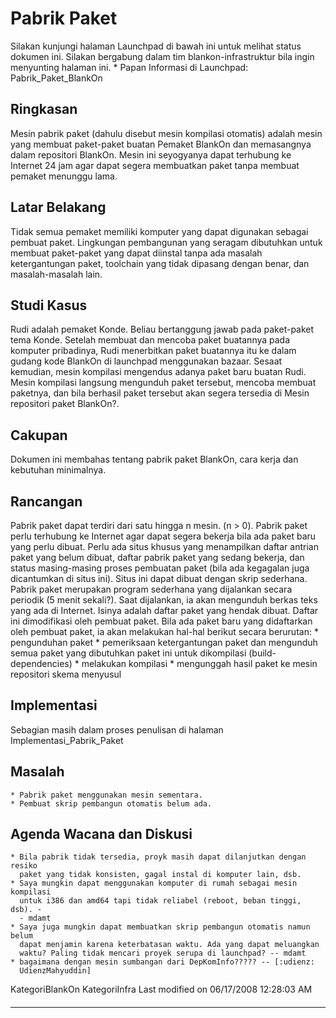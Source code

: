 # Pabrik Paket

Silakan kunjungi halaman Launchpad di bawah ini untuk melihat status dokumen
ini. Silakan bergabung dalam tim ​blankon-infrastruktur bila ingin menyunting
halaman ini.
    * Papan Informasi di Launchpad: ​Pabrik_Paket_BlankOn
## Ringkasan
Mesin pabrik paket (dahulu disebut mesin kompilasi otomatis) adalah mesin yang
membuat paket-paket buatan Pemaket BlankOn dan memasangnya dalam repositori
BlankOn. Mesin ini seyogyanya dapat terhubung ke Internet 24 jam agar dapat
segera membuatkan paket tanpa membuat pemaket menunggu lama.
## Latar Belakang
Tidak semua pemaket memiliki komputer yang dapat digunakan sebagai pembuat
paket. Lingkungan pembangunan yang seragam dibutuhkan untuk membuat paket-paket
yang dapat diinstal tanpa ada masalah ketergantungan paket, toolchain yang
tidak dipasang dengan benar, dan masalah-masalah lain.
## Studi Kasus
Rudi adalah pemaket Konde. Beliau bertanggung jawab pada paket-paket tema
Konde. Setelah membuat dan mencoba paket buatannya pada komputer pribadinya,
Rudi menerbitkan paket buatannya itu ke dalam gudang kode BlankOn di launchpad
menggunakan bazaar. Sesaat kemudian, mesin kompilasi mengendus adanya paket
baru buatan Rudi. Mesin kompilasi langsung mengunduh paket tersebut, mencoba
membuat paketnya, dan bila berhasil paket tersebut akan segera tersedia di
Mesin repositori paket BlankOn?.
## Cakupan
Dokumen ini membahas tentang pabrik paket BlankOn, cara kerja dan kebutuhan
minimalnya.
## Rancangan
Pabrik paket dapat terdiri dari satu hingga n mesin. (n > 0).
Pabrik paket perlu terhubung ke Internet agar dapat segera bekerja bila ada
paket baru yang perlu dibuat.
Perlu ada situs khusus yang menampilkan daftar antrian paket yang belum dibuat,
daftar pabrik paket yang sedang bekerja, dan status masing-masing proses
pembuatan paket (bila ada kegagalan juga dicantumkan di situs ini). Situs ini
dapat dibuat dengan skrip sederhana.
Pabrik paket merupakan program sederhana yang dijalankan secara periodik (5
menit sekali?). Saat dijalankan, ia akan mengunduh berkas teks yang ada di
Internet. Isinya adalah daftar paket yang hendak dibuat. Daftar ini
dimodifikasi oleh pembuat paket. Bila ada paket baru yang didaftarkan oleh
pembuat paket, ia akan melakukan hal-hal berikut secara berurutan:
    * pengunduhan paket
    * pemeriksaan ketergantungan paket dan mengunduh semua paket yang
      dibutuhkan paket ini untuk dikompilasi (build-dependencies)
    * melakukan kompilasi
    * mengunggah hasil paket ke mesin repositori
skema menyusul
## Implementasi
Sebagian masih dalam proses penulisan di halaman Implementasi_Pabrik_Paket
## Masalah
    * Pabrik paket menggunakan mesin sementara.
    * Pembuat skrip pembangun otomatis belum ada.
## Agenda Wacana dan Diskusi
    * Bila pabrik tidak tersedia, proyk masih dapat dilanjutkan dengan resiko
      paket yang tidak konsisten, gagal instal di komputer lain, dsb.
    * Saya mungkin dapat menggunakan komputer di rumah sebagai mesin kompilasi
      untuk i386 dan amd64 tapi tidak reliabel (reboot, beban tinggi, dsb). -
      - mdamt
    * Saya juga mungkin dapat membuatkan skrip pembangun otomatis namun belum
      dapat menjamin karena keterbatasan waktu. Ada yang dapat meluangkan
      waktu? Paling tidak mencari proyek serupa di launchpad? -- mdamt
    * bagaimana dengan mesin sumbangan dari DepKomInfo????? -- [:udienz:
      UdienzMahyuddin]
KategoriBlankOn KategoriInfra
Last modified on 06/17/2008 12:28:03 AM
#### 
    
 
 
 
 
 
---
 
